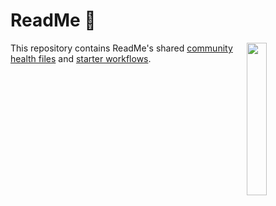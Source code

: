 # ReadMe 🦉

<img align="right" width="25%" style="margin-bottom: 2em" src="https://owlbertsio-resized.s3.amazonaws.com/reading.png.full.png">

This repository contains ReadMe's shared [community health files](https://docs.github.com/en/communities/setting-up-your-project-for-healthy-contributions/creating-a-default-community-health-file) and [starter workflows](https://docs.github.com/en/actions/using-workflows/creating-starter-workflows-for-your-organization).
